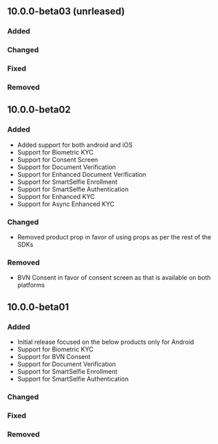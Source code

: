 ## 10.0.0-beta03 (unrleased)

### Added

### Changed

### Fixed

### Removed

## 10.0.0-beta02

### Added
- Added support for both android and iOS
- Support for Biometric KYC
- Support for Consent Screen
- Support for Document Verification
- Support for Enhanced Document Verification
- Support for SmartSelfie Enrollment
- Support for SmartSelfie Authentication
- Support for Enhanced KYC
- Support for Async Enhanced KYC

### Changed
- Removed product prop in favor of using props as per the rest of the SDKs

### Removed
- BVN Consent in favor of consent screen as that is available on both platforms

## 10.0.0-beta01

### Added
- Initial release focused on the below products only for Android
- Support for Biometric KYC
- Support for BVN Consent
- Support for Document Verification
- Support for SmartSelfie Enrollment
- Support for SmartSelfie Authentication

### Changed

### Fixed

### Removed
